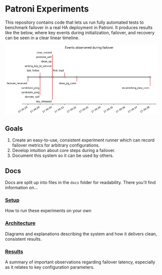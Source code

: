 # Patroni Experiments

This repository contains code that lets us run fully automated tests to benchmark failover in a real HA deployment in Patroni. It produces results like the below, where key events during initialization, failover, and recovery can be seen in a clear linear timeline.


![Basic Results](docs/images/Preliminary.png)

## Goals

1. Create an easy-to-use, consistent experiment runner which can record failover metrics for arbitrary configurations.
2. Develop intuition about core steps during a failover.
3. Document this system so it can be used by others.

## Docs

Docs are split up into files in the `docs` folder for readability. There you'll find information on...

### [Setup](docs/setup.md)

How to run these experiments on your own

### [Architecture](docs/architecture.md)

Diagrams and explanations describing the system and how it delivers clean, consistent results.

### [Results](docs/results.md)

A summary of important observations regarding failover latency, especially as it relates to key configuration parameters.
